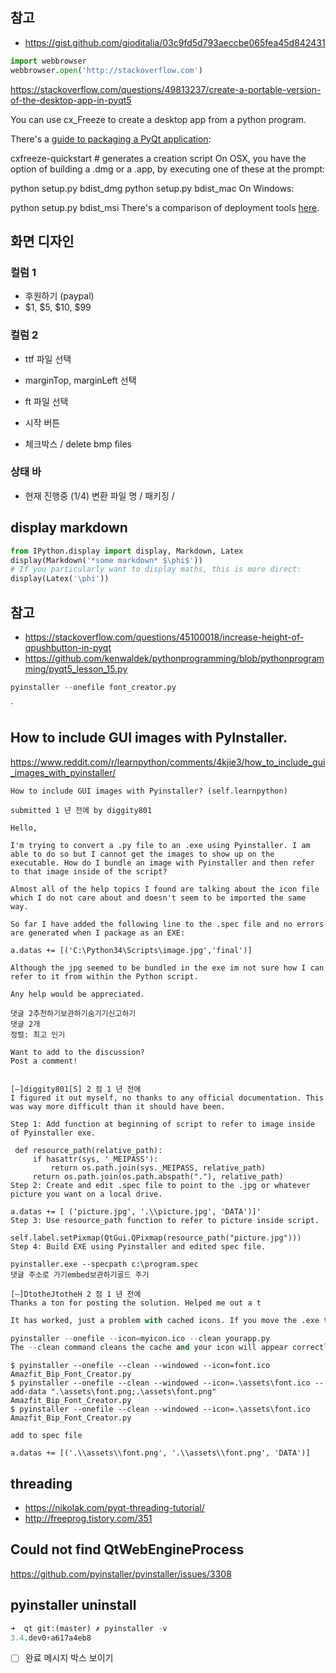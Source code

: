 ## 참고

- https://gist.github.com/gioditalia/03c9fd5d793aeccbe065fea45d842431

```python
import webbrowser
webbrowser.open('http://stackoverflow.com')
```

https://stackoverflow.com/questions/49813237/create-a-portable-version-of-the-desktop-app-in-pyqt5

You can use cx_Freeze to create a desktop app from a python program.

There's a [guide to packaging a PyQt application](https://www.smallsurething.com/a-really-simple-guide-to-packaging-your-pyqt-application-with-cx_freeze/):

cxfreeze-quickstart # generates a creation script
On OSX, you have the option of building a .dmg or a .app, by executing one of these at the prompt:

python setup.py bdist_dmg
python setup.py bdist_mac
On Windows:

python setup.py bdist_msi
There's a comparison of deployment tools [here](http://docs.python-guide.org/en/latest/shipping/freezing/).



## 화면 디자인

### 컬럼 1

- 후원하기 (paypal)
- $1, $5, $10, $99

### 컬럼 2

- ttf 파일 선택
- marginTop, marginLeft 선택
- ft  파일 선택
- 시작 버튼

- 체크박스 / delete bmp files

### 상태 바

- 현재 진행중 (1/4) 변환 파일 명 / 패키징 /


## display markdown

```python
from IPython.display import display, Markdown, Latex
display(Markdown('*some markdown* $\phi$'))
# If you particularly want to display maths, this is more direct:
display(Latex('\phi'))
```


## 참고

- https://stackoverflow.com/questions/45100018/increase-height-of-qpushbutton-in-pyqt
- https://github.com/kenwaldek/pythonprogramming/blob/pythonprogramming/pyqt5_lesson_15.py




```python
pyinstaller --onefile font_creator.py
```
`

## How to include GUI images with PyInstaller.
https://www.reddit.com/r/learnpython/comments/4kjie3/how_to_include_gui_images_with_pyinstaller/

```
How to include GUI images with Pyinstaller? (self.learnpython)

submitted 1 년 전에 by diggity801

Hello,

I'm trying to convert a .py file to an .exe using Pyinstaller. I am able to do so but I cannot get the images to show up on the executable. How do I bundle an image with Pyinstaller and then refer to that image inside of the script?

Almost all of the help topics I found are talking about the icon file which I do not care about and doesn't seem to be imported the same way.

So far I have added the following line to the .spec file and no errors are generated when I package as an EXE:

a.datas += [('C:\Python34\Scripts\image.jpg','final')]

Although the jpg seemed to be bundled in the exe im not sure how I can refer to it from within the Python script.

Any help would be appreciated.

댓글 2추천하기보관하기숨기기신고하기
댓글 2개
정렬: 최고 인기

Want to add to the discussion?
Post a comment!


[–]diggity801[S] 2 점 1 년 전에
I figured it out myself, no thanks to any official documentation. This was way more difficult than it should have been.

Step 1: Add function at beginning of script to refer to image inside of Pyinstaller exe.

 def resource_path(relative_path):
     if hasattr(sys, '_MEIPASS'):
         return os.path.join(sys._MEIPASS, relative_path)
     return os.path.join(os.path.abspath("."), relative_path)
Step 2: Create and edit .spec file to point to the .jpg or whatever picture you want on a local drive.

a.datas += [ ('picture.jpg', '.\\picture.jpg', 'DATA')]'
Step 3: Use resource_path function to refer to picture inside script.

self.label.setPixmap(QtGui.QPixmap(resource_path("picture.jpg")))
Step 4: Build EXE using Pyinstaller and edited spec file.

pyinstaller.exe --specpath c:\program.spec
댓글 주소로 가기embed보관하기골드 주기

[–]DtotheJtotheH 2 점 1 년 전에
Thanks a ton for posting the solution. Helped me out a t
```


```python
It has worked, just a problem with cached icons. If you move the .exe to another folder the icon should change. Just to be sure though rebuild using :

pyinstaller --onefile --icon=myicon.ico --clean yourapp.py
The --clean command cleans the cache and your icon will appear correctly
```

```shell
$ pyinstaller --onefile --clean --windowed --icon=font.ico Amazfit_Bip_Font_Creator.py
$ pyinstaller --onefile --clean --windowed --icon=.\assets\font.ico --add-data ".\assets\font.png;.\assets\font.png" Amazfit_Bip_Font_Creator.py
$ pyinstaller --onefile --clean --windowed --icon=.\assets\font.ico Amazfit_Bip_Font_Creator.py

add to spec file

a.datas += [('.\\assets\\font.png', '.\\assets\\font.png', 'DATA')]
```


## threading

- https://nikolak.com/pyqt-threading-tutorial/
- http://freeprog.tistory.com/351

## Could not find QtWebEngineProcess

https://github.com/pyinstaller/pyinstaller/issues/3308


## pyinstaller uninstall

```python
➜  qt git:(master) ✗ pyinstaller -v
3.4.dev0+a617a4eb8
```


- [ ] 완료 메시지 박스 보이기